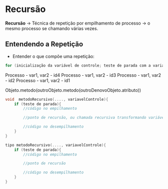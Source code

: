 
# Recursão

**Recursão** → Técnica de repetição por empilhamento de processo → o mesmo processo se chamando várias vezes.

## Entendendo a Repetição

- Entender o que compõe uma repetição:

```cpp
for (inicialização da variável de controle; teste de parada com a variável de controle; transformação da variável de controle)
```

Processo - var1, var2 - id4
Processo - var1, var2 - id3
Processo - var1, var2 - id2
Processo - var1, var2 - id1

Objeto.metodo(outroObjeto.metodo(outroDenovoObjeto.atributo))

```cpp
void  metodoRecursivo(...., variavelControle){
    if (teste de parada){
        //código no empilhamento

        //ponto de recursão, ou chamada recursiva transformando variável de controle

        //código no desempilhamento
    }
}

tipo metodoRecursivo(...., variavelControle){
    if (teste de parada){
        //código no empilhamento

        //ponto de recursão 

        //código no desempilhamento
    }
}
```
